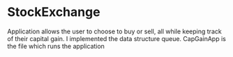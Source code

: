 StockExchange
=============

Application allows the user to choose to buy or sell, all while keeping track of their capital gain. I implemented the data structure queue. CapGainApp is the file which runs the application
